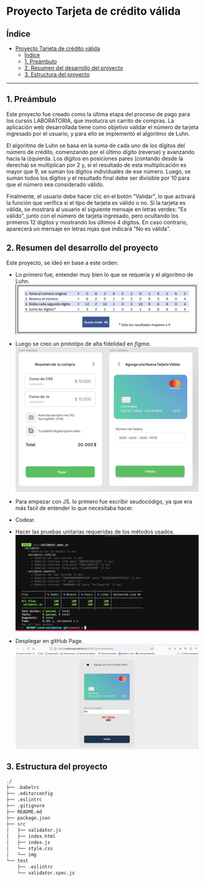  # Proyecto Tarjeta de crédito válida

## Índice

- [Proyecto Tarjeta de crédito válida](#proyecto-tarjeta-de-crédito-válida)
  - [Índice](#índice)
  - [1. Preámbulo](#1-preámbulo)
  - [2. Resumen del desarrollo del proyecto](#2-resumen-del-desarrollo-del-proyecto)
  - [3. Estructura del proyecto](#3-estructura-del-proyecto)

***

## 1. Preámbulo

Este proyecto fue creado como la última etapa del proceso de pago para los cursos LABORATORIA, que involucra un carrito de compras. La aplicación web desarrollada tiene como objetivo validar el número de tarjeta ingresado por el usuario, y para ello se implementó el algoritmo de Luhn.

El algoritmo de Luhn se basa en la suma de cada uno de los dígitos del número de crédito, comenzando por el último dígito (reverse) y avanzando hacia la izquierda. Los dígitos en posiciones pares (contando desde la derecha) se multiplican por 2 y, si el resultado de esta multiplicación es mayor que 9, se suman los dígitos individuales de ese número. Luego, se suman todos los dígitos y el resultado final debe ser divisible por 10 para que el número sea considerado válido.

Finalmente, el usuario debe hacer clic en el botón "Validar", lo que activará la función que verifica si el tipo de tarjeta es válido o no. Si la tarjeta es válida, se mostrará al usuario el siguiente mensaje en letras verdes: "Es válido", junto con el número de tarjeta ingresado, pero ocultando los primeros 12 dígitos y mostrando los últimos 4 dígitos. En caso contrario, aparecerá un mensaje en letras rojas que indicará "No es válida".

## 2. Resumen del desarrollo del proyecto
Este proyecto, se ideó en base a este orden:

* Lo primero fue, entender muy bien lo que se requería y el algoritmo de Luhn.
  ![ algoritmo de Luhn](/src/img/algoritmo.png)
  
* Luego se creo un prototipo de alta fidelidad en  _figma_.
  ![ figma](/src/img/figma.png)

* Para empezar con JS. lo primero fue escribir seudocódigo, ya que era más facil de entender lo que necesitaba hacer.
  
* Codear.

* Hacer las pruebas unitarias requeridas de los métodos usados.
  ![ unitarias](/src/img/unitarias.png)
  
* Desplegar en gitHub Page.
  ![ despliegue](/src/img/despliegue.png)


## 3. Estructura del proyecto
```text
./
├── .babelrc
├── .editorconfig
├── .eslintrc
├── .gitignore
├── README.md
├── package.json
├── src
│   ├── validator.js
│   ├── index.html
│   ├── index.js
│   └── style.css
│   └── img
└── test
    ├── .eslintrc
    └── validator.spec.js
```